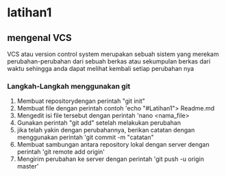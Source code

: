 # latihan1

## mengenal VCS
VCS atau version control system merupakan sebuah sistem yang merekam perubahan-perubahan dari sebuah berkas atau sekumpulan berkas dari waktu sehingga anda dapat melihat kembali setiap perubahan nya

### Langkah-Langkah menggunakan git
1. Membuat repositorydengan perintah "git init"
2. Membuat file dengan perintah contoh 'echo "#Latihan1"> Readme.md
3. Mengedit isi file tersebut dengan perintah 'nano <nama_file>
4. Gunakan perintah "git add" setelah melakukan perubahan 
5. jika telah yakin dengan perubahannya, berikan catatan dengan menggunakan perintah 'git commit -m "catatan"
6. Membuat sambungan antara repository lokal dengan server dengan perintah 'git remote add origin'
7. Mengirim perubahan ke server dengan perintah 'git push -u origin master'

